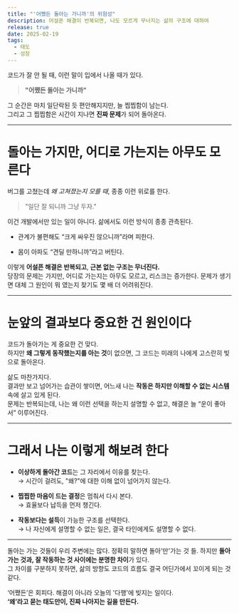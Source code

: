 ```yaml
---
title: "'어쨌든 돌아는 가니까'의 위험성"
description: 어설픈 해결이 반복되면, 나도 모르게 무너지는 삶의 구조에 대하여
release: true
date: 2025-02-19
tags:
  - 태도
  - 성장
---
```

코드가 잘 안 될 때, 이런 말이 입에서 나올 때가 있다.  

> **"어쨌든 돌아는 가니까"**

그 순간은 마치 일단락된 듯 편안해지지만, 늘 찝찝함이 남는다.  
그리고 그 찝찝함은 시간이 지나면 **진짜 문제**가 되어 돌아온다.

---

# 돌아는 가지만, 어디로 가는지는 아무도 모른다

버그를 고쳤는데 _왜 고쳐졌는지 모를 때_, 종종 이런 위로를 한다.

> "일단 잘 되니까 그냥 두자."

이건 개발에서만 있는 일이 아니다. 삶에서도 이런 방식이 종종 관측된다.

- 관계가 불편해도 “크게 싸우진 않으니까”라며 피한다.
    
- 몸이 아파도 “견딜 만하니까”라고 버틴다.

이렇게 **어설픈 해결은 반복되고**, **근본 없는 구조는 무너진다.**  
당장의 문제는 가지만, 어디로 가는지는 아무도 모르고, 리스크는 증가한다. 문제가 생기면 대체 그 원인이 뭐 였는지 찾기도 몇 배 더 어려워진다.

---

# 눈앞의 결과보다 중요한 건 원인이다

코드가 돌아가는 게 중요한 건 맞다.  
하지만 **왜 그렇게 동작했는지를 아는 것**이 없으면, 그 코드는 미래의 나에게 고스란히 빚으로 돌아온다.

삶도 마찬가지다.  
결과만 보고 넘어가는 습관이 쌓이면, 어느새 나는 **작동은 하지만 이해할 수 없는 시스템** 속에 살고 있게 된다.  
문제는 반복되는데, 나는 왜 이런 선택을 하는지 설명할 수 없고, 해결은 늘 “운이 좋아서” 이루어진다. 

---

# 그래서 나는 이렇게 해보려 한다

- **이상하게 돌아간 코드**는 그 자리에서 이유를 찾는다.  
    → 시간이 걸려도, "왜?"에 대한 이해 없이 넘어가지 않는다.
    
- **찝찝한 마음이 드는 결정**은 멈춰서 다시 본다.  
    → 효율보다 납득을 먼저 챙긴다.
    
- **작동보다는 설득**이 가능한 구조를 선택한다.  
    → 나 자신에게 설명할 수 없는 일은, 결국 타인에게도 설명할 수 없다.
    

---

돌아는 가는 것들이 우리 주변에는 많다.
정확히 말하면 돌아'만'가는 것 들.
하지만 **돌아가는 것과, 잘 작동하는 것 사이에는 분명한 차이**가 있다.  
그 차이를 구분하지 못하면, 삶의 방향도 코드의 흐름도 결국 어딘가에서 꼬이게 되는 것 같다.

‘어쨌든’은 회피다. 해결이 아니라 오늘의 '다행'에 빚지는 일이다.  
**‘왜’라고 묻는 태도만이, 진짜 나아지는 길을 만든다.**